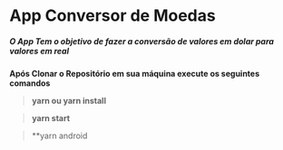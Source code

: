 # App Conversor de Moedas 

##### O App Tem o objetivo de fazer a  conversão de  valores em dolar para valores em real

**Após Clonar o Repositório em sua máquina execute os seguintes comandos**

>**yarn ou yarn install**

>**yarn start**

>**yarn android
